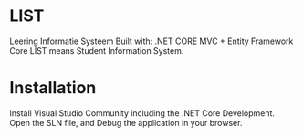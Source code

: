 # LIST
Leering Informatie Systeem Built with: .NET CORE MVC + Entity Framework Core
LIST means Student Information System.

# Installation
Install Visual Studio Community including the .NET Core Development.
Open the SLN file, and Debug the application in your browser.



